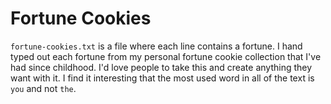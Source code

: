 # Fortune Cookies

`fortune-cookies.txt` is a file where each line contains a fortune. I hand typed out each fortune from my personal fortune cookie collection that I've had since childhood. I'd love people to take this and create anything they want with it. I find it interesting that the most used word in all of the text is `you` and not `the`. 
